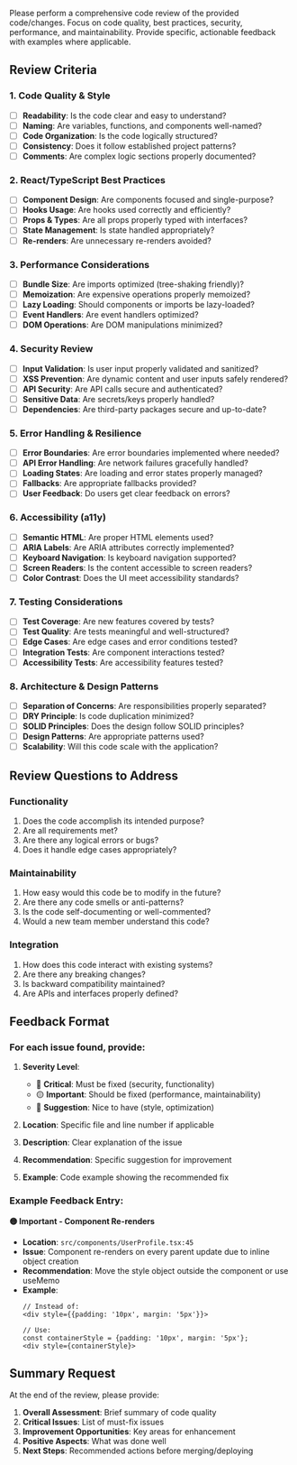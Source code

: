 Please perform a comprehensive code review of the provided code/changes. Focus on code quality, best practices, security, performance, and maintainability. Provide specific, actionable feedback with examples where applicable.

## Review Criteria

### 1. Code Quality & Style
- [ ] **Readability**: Is the code clear and easy to understand?
- [ ] **Naming**: Are variables, functions, and components well-named?
- [ ] **Code Organization**: Is the code logically structured?
- [ ] **Consistency**: Does it follow established project patterns?
- [ ] **Comments**: Are complex logic sections properly documented?

### 2. React/TypeScript Best Practices
- [ ] **Component Design**: Are components focused and single-purpose?
- [ ] **Hooks Usage**: Are hooks used correctly and efficiently?
- [ ] **Props & Types**: Are all props properly typed with interfaces?
- [ ] **State Management**: Is state handled appropriately?
- [ ] **Re-renders**: Are unnecessary re-renders avoided?

### 3. Performance Considerations
- [ ] **Bundle Size**: Are imports optimized (tree-shaking friendly)?
- [ ] **Memoization**: Are expensive operations properly memoized?
- [ ] **Lazy Loading**: Should components or imports be lazy-loaded?
- [ ] **Event Handlers**: Are event handlers optimized?
- [ ] **DOM Operations**: Are DOM manipulations minimized?

### 4. Security Review
- [ ] **Input Validation**: Is user input properly validated and sanitized?
- [ ] **XSS Prevention**: Are dynamic content and user inputs safely rendered?
- [ ] **API Security**: Are API calls secure and authenticated?
- [ ] **Sensitive Data**: Are secrets/keys properly handled?
- [ ] **Dependencies**: Are third-party packages secure and up-to-date?

### 5. Error Handling & Resilience
- [ ] **Error Boundaries**: Are error boundaries implemented where needed?
- [ ] **API Error Handling**: Are network failures gracefully handled?
- [ ] **Loading States**: Are loading and error states properly managed?
- [ ] **Fallbacks**: Are appropriate fallbacks provided?
- [ ] **User Feedback**: Do users get clear feedback on errors?

### 6. Accessibility (a11y)
- [ ] **Semantic HTML**: Are proper HTML elements used?
- [ ] **ARIA Labels**: Are ARIA attributes correctly implemented?
- [ ] **Keyboard Navigation**: Is keyboard navigation supported?
- [ ] **Screen Readers**: Is the content accessible to screen readers?
- [ ] **Color Contrast**: Does the UI meet accessibility standards?

### 7. Testing Considerations
- [ ] **Test Coverage**: Are new features covered by tests?
- [ ] **Test Quality**: Are tests meaningful and well-structured?
- [ ] **Edge Cases**: Are edge cases and error conditions tested?
- [ ] **Integration Tests**: Are component interactions tested?
- [ ] **Accessibility Tests**: Are accessibility features tested?

### 8. Architecture & Design Patterns
- [ ] **Separation of Concerns**: Are responsibilities properly separated?
- [ ] **DRY Principle**: Is code duplication minimized?
- [ ] **SOLID Principles**: Does the design follow SOLID principles?
- [ ] **Design Patterns**: Are appropriate patterns used?
- [ ] **Scalability**: Will this code scale with the application?

## Review Questions to Address

### Functionality
1. Does the code accomplish its intended purpose?
2. Are all requirements met?
3. Are there any logical errors or bugs?
4. Does it handle edge cases appropriately?

### Maintainability
1. How easy would this code be to modify in the future?
2. Are there any code smells or anti-patterns?
3. Is the code self-documenting or well-commented?
4. Would a new team member understand this code?

### Integration
1. How does this code interact with existing systems?
2. Are there any breaking changes?
3. Is backward compatibility maintained?
4. Are APIs and interfaces properly defined?

## Feedback Format

### For each issue found, provide:
1. **Severity Level**: 
   - 🔴 **Critical**: Must be fixed (security, functionality)
   - 🟡 **Important**: Should be fixed (performance, maintainability)
   - 🔵 **Suggestion**: Nice to have (style, optimization)

2. **Location**: Specific file and line number if applicable

3. **Description**: Clear explanation of the issue

4. **Recommendation**: Specific suggestion for improvement

5. **Example**: Code example showing the recommended fix

### Example Feedback Entry:
**🟡 Important - Component Re-renders**
- **Location**: `src/components/UserProfile.tsx:45`
- **Issue**: Component re-renders on every parent update due to inline object creation
- **Recommendation**: Move the style object outside the component or use useMemo
- **Example**:
  ```tsx
  // Instead of:
  <div style={{padding: '10px', margin: '5px'}}>
  
  // Use:
  const containerStyle = {padding: '10px', margin: '5px'};
  <div style={containerStyle}>
  ```
  
## Summary Request

At the end of the review, please provide:

1. **Overall Assessment**: Brief summary of code quality
2. **Critical Issues**: List of must-fix issues
3. **Improvement Opportunities**: Key areas for enhancement
4. **Positive Aspects**: What was done well
5. **Next Steps**: Recommended actions before merging/deploying
